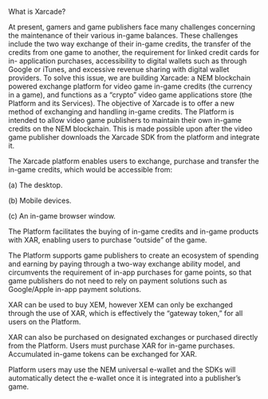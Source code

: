 What is Xarcade?

At present, gamers and game publishers face many challenges concerning the maintenance of their various in-game balances. These challenges include the two way exchange of their in-game credits, the transfer of the credits from one game to another, the requirement for linked credit cards for in- application purchases, accessibility to digital wallets such as through Google or iTunes, and excessive revenue sharing with digital wallet providers. To solve this issue, we are building Xarcade: a NEM blockchain powered exchange platform for video game in-game credits (the currency in a game), and functions as a “crypto” video game applications store (the Platform and its Services). The objective of Xarcade is to offer a new method of exchanging and handling in-game credits. The Platform is intended to allow video game publishers to maintain their own in-game credits on the NEM blockchain. This is made possible upon after the video game publisher downloads the Xarcade SDK from the platform and integrate it.

The Xarcade platform enables users to exchange, purchase and transfer the in-game credits, which would be accessible from:

(a)	The desktop.

(b)	Mobile devices.

(c)	An in-game browser window.

The Platform facilitates the buying of in-game credits and in-game products with XAR, enabling users to purchase “outside” of the game.

The Platform supports game publishers to create an ecosystem of spending and earning by paying through a two-way exchange ability model, and circumvents the requirement of in-app purchases for game points, so that game publishers do not need to rely on payment solutions such as Google/Apple in-app payment solutions.

XAR can be used to buy XEM, however XEM can only be exchanged through the use of XAR, which is effectively the “gateway token,” for all users on the Platform.

XAR can also be purchased on designated exchanges or purchased directly from the Platform. Users must purchase XAR for in-game purchases. Accumulated in-game tokens can be exchanged for XAR.

Platform users may use the NEM universal e-wallet and the SDKs will automatically detect the e-wallet once it is integrated into a publisher’s game.

